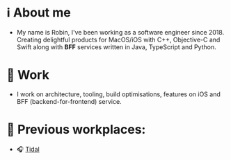 # ℹ️ About me
- My name is Robin, I've been working as a software engineer since 2018. Creating delightful products for MacOS/iOS with C++, Objective-C and Swift along with **BFF** services written in Java, TypeScript and Python. 

# 💼 Work
 - I work on architecture, tooling, build optimisations, features on iOS and BFF (backend-for-frontend) service.

# 📁 Previous workplaces: 
- 🎧 [Tidal]([url](https://tidal.com))
